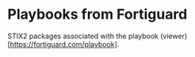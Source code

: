# Playbooks from Fortiguard

STIX2 packages associated with the playbook (viewer)[https://fortiguard.com/playbook].

